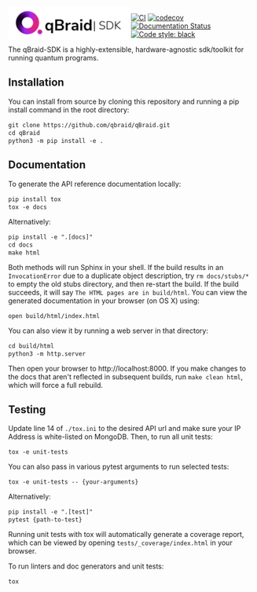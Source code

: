 <a href="https://qbraid.com/">
    <img src="/docs/_static/qbraid-sdk.png"
         alt="qbraid logo"
         width="250px"
         align="left">
</a>

[![CI](https://github.com/qBraid/qBraid/actions/workflows/main.yml/badge.svg?branch=main)](https://github.com/qBraid/qBraid/actions/workflows/main.yml)
[![codecov](https://codecov.io/gh/qBraid/qBraid/branch/main/graph/badge.svg?token=1UTM0XZB7A)](https://codecov.io/gh/qBraid/qBraid)
[![Documentation Status](https://readthedocs.com/projects/qbraid-qbraid/badge/?version=latest&token=429dfd5a6bf3702e241c1dfe5f336a7d43629848878bd9cbbc19ba66f01e1eea)](https://qbraid-qbraid.readthedocs-hosted.com/en/latest/?badge=latest)
[![Code style: black](https://img.shields.io/badge/code%20style-black-000000.svg)](https://github.com/psf/black)

The qBraid-SDK is a highly-extensible, hardware-agnostic sdk/toolkit for running quantum programs.

## Installation
You can install from source by cloning this repository and running a pip install command in the
root directory:

```
git clone https://github.com/qbraid/qBraid.git
cd qBraid
python3 -m pip install -e .
```

## Documentation
To generate the API reference documentation locally:
```
pip install tox
tox -e docs
``` 
Alternatively:
```
pip install -e ".[docs]"
cd docs
make html
```
Both methods will run Sphinx in your shell. If the build results in an `InvocationError` due to a 
duplicate object description, try `rm docs/stubs/*` to empty the old stubs directory, and then 
re-start the build. If the build succeeds, it will say `The HTML pages are in build/html`. You can 
view the generated documentation in your browser (on OS X) using:
```
open build/html/index.html
```
You can also view it by running a web server in that directory:
```
cd build/html
python3 -m http.server
```
Then open your browser to http://localhost:8000. If you make changes to the docs that aren't
reflected in subsequent builds, run `make clean html`, which will force a full rebuild.

## Testing
Update line 14 of `./tox.ini` to the desired API url and make sure your IP Address is white-listed on MongoDB. Then, to run all unit tests:
```
tox -e unit-tests
```
You can also pass in various pytest arguments to run selected tests:
```
tox -e unit-tests -- {your-arguments}
```
Alternatively:
```
pip install -e ".[test]"
pytest {path-to-test}
```
Running unit tests with tox will automatically generate a coverage report, which can be viewed by
opening `tests/_coverage/index.html` in your browser.

To run linters and doc generators and unit tests:
```
tox
```

